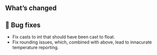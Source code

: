 ## What’s changed

## 🐛 Bug fixes

- Fix casts to int that should have been cast to float.
- Fix rounding issues, which, combined with above, lead to innacurate temperature reporting.
